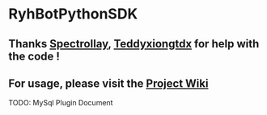 # RyhBotPythonSDK

## Thanks [Spectrollay](https://github.com/spectrollay), [Teddyxiongtdx](https://github.com/Teddyxiongtdx) for help with the code !

## For usage, please visit the [Project Wiki](https://github.com/runoneall/RyhBotPythonSDK/wiki)

TODO: MySql Plugin Document
